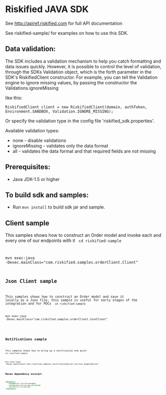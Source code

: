 Riskified JAVA SDK
=================
See http://apiref.riskified.com for full API documentation 

See riskified-sample/ for examples on how to use this SDK.

Data validation:
---------------
The SDK includes a validation mechanism to help you catch formatting and data issues quickly.
However, it is possible to control the level of validation, through the SDKs Validation object,
which is the forth parameter in the SDK's RiskifiedClient constructor.
For example, you can tell the Validation engine to ignore missing values, by passing the constructor the
Validations.ignoreMissing

like this:
```
RiskifiedClient client = new RiskifiedClient(domain, authToken, Environment.SANDBOX, Validation.IGNORE_MISSING);
```
Or specify the validation type in the config file 'riskified_sdk.properties'.

Available validation types: 
*	none - disable validations
*	ignoreMissing - validates only the data format
*	all - validates the data format and that required fields are not missing


Prerequisites:
---------------
*	Java JDK-1.5 or higher

To build sdk and samples:
--------------------------
*	Run `mvn install` to build sdk jar and sample.

Client sample
--------------------------
This samples shows how to construct an Order model and invoke each and every one of our endpoints with it
<code sh>
cd riskified-sample

mvn exec:java -Dexec.mainClass="com.riskified.samples.orderClient.Client"
<code>

Json Client sample
--------------------------
This samples shows how to construct an Order model and save it locally as a Json file, this sample is useful for early stages of the integration and for POCs
<code sh>
cd riskified-sample

mvn exec:java -Dexec.mainClass="com.riskified.samples.orderClient.JsonClient"

<code>

Notifications sample
--------------------------
This samples shows how to bring up a notification end point
<code sh>
cd riskified-sample

mvn exec:java -Dexec.mainClass="com.riskified.samples.notificationServer.servlet.SampleServer"
<code>


Maven dependency excerpt:
----------------
```xml
<dependency>
	<groupId>com.riskified</groupId>
	<artifactId>riskified-sdk</artifactId>
	<version>1.0.1.5</version>
</dependency>
```


